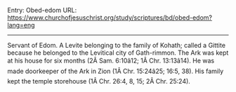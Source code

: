 Entry: Obed-edom
URL: https://www.churchofjesuschrist.org/study/scriptures/bd/obed-edom?lang=eng

---

Servant of Edom. A Levite belonging to the family of Kohath; called a Gittite because he belonged to the Levitical city of Gath-rimmon. The Ark was kept at his house for six months (2Â Sam. 6:10â12; 1Â Chr. 13:13â14). He was made doorkeeper of the Ark in Zion (1Â Chr. 15:24â25; 16:5, 38). His family kept the temple storehouse (1Â Chr. 26:4, 8, 15; 2Â Chr. 25:24).
